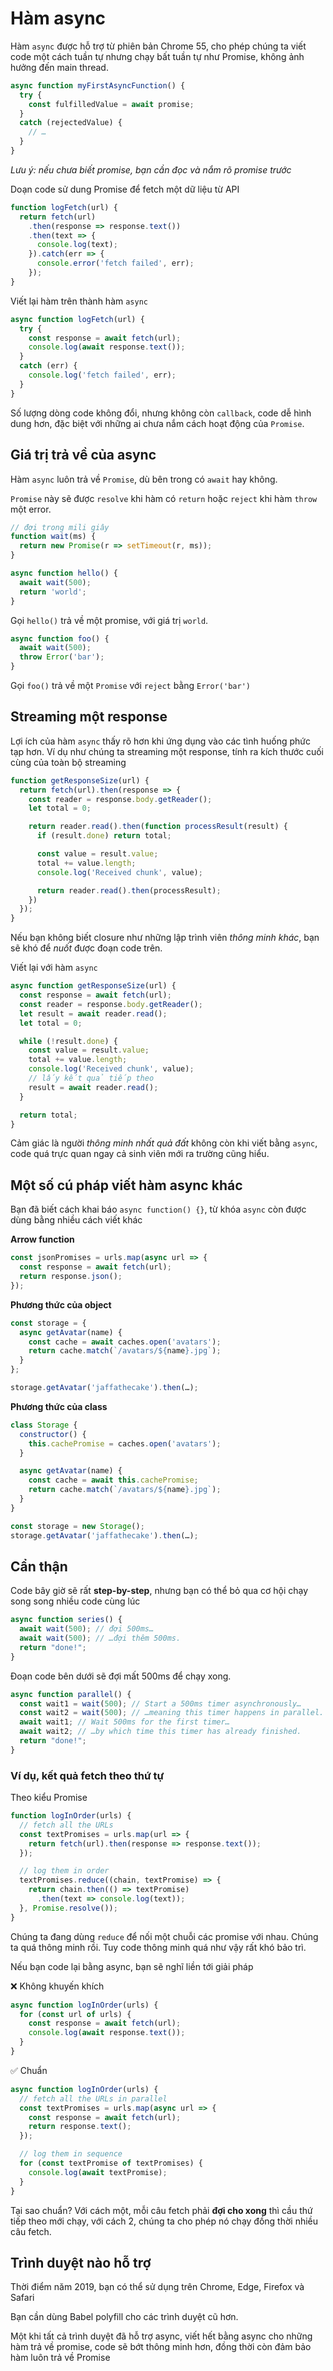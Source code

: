 # Hàm async

Hàm `async` được hỗ trợ từ phiên bản Chrome 55, cho phép chúng ta viết code một cách tuần tự nhưng chạy bất tuần tự như Promise, không ảnh hưởng đến main thread.

```js
async function myFirstAsyncFunction() {
  try {
    const fulfilledValue = await promise;
  }
  catch (rejectedValue) {
    // …
  }
}
```

_Lưu ý: nếu chưa biết promise, bạn cần đọc và nắm rõ promise trước_

Doạn code sử dung Promise để fetch một dữ liệu từ API

```js
function logFetch(url) {
  return fetch(url)
    .then(response => response.text())
    .then(text => {
      console.log(text);
    }).catch(err => {
      console.error('fetch failed', err);
    });
}
```

Viết lại hàm trên thành hàm `async`

```js
async function logFetch(url) {
  try {
    const response = await fetch(url);
    console.log(await response.text());
  }
  catch (err) {
    console.log('fetch failed', err);
  }
}
```

Số lượng dòng code không đổi, nhưng không còn `callback`, code dễ hình dung hơn, đặc biệt với những ai chưa nắm cách hoạt động của `Promise`.

## Giá trị trả về của async

Hàm `async` luôn trả về `Promise`, dù bên trong có `await` hay không.

`Promise` này sẽ được `resolve` khi hàm có `return` hoặc `reject` khi hàm `throw` một error.

```js
// đợi trong mili giây
function wait(ms) {
  return new Promise(r => setTimeout(r, ms));
}

async function hello() {
  await wait(500);
  return 'world';
}
```

Gọi `hello()` trả về một promise, với giá trị `world`.

```js
async function foo() {
  await wait(500);
  throw Error('bar');
}
```

Gọi `foo()` trả về một `Promise` với `reject` bằng `Error('bar')`

## Streaming một response

Lợi ích của hàm `async` thấy rõ hơn khi ứng dụng vào các tình huống phức tạp hơn. Ví dụ như chúng ta streaming một response, tính ra kích thước cuối cùng của toàn bộ streaming

```js
function getResponseSize(url) {
  return fetch(url).then(response => {
    const reader = response.body.getReader();
    let total = 0;

    return reader.read().then(function processResult(result) {
      if (result.done) return total;

      const value = result.value;
      total += value.length;
      console.log('Received chunk', value);

      return reader.read().then(processResult);
    })
  });
}
```

Nếu bạn không biết closure như những lập trình viên *thông minh khác*, bạn sẽ khó để *nuốt* được đoạn code trên.

Viết lại với hàm `async`

```js
async function getResponseSize(url) {
  const response = await fetch(url);
  const reader = response.body.getReader();
  let result = await reader.read();
  let total = 0;

  while (!result.done) {
    const value = result.value;
    total += value.length;
    console.log('Received chunk', value);
    // lấy kết quả tiếp theo
    result = await reader.read();
  }

  return total;
}
```

Cảm giác là người *thông minh nhất quả đất* không còn khi viết bằng `async`, code quá trực quan ngay cả sinh viên mới ra trường cũng hiểu.

## Một số cú pháp viết hàm async khác

Bạn đã biết cách khai báo `async function() {}`, từ khóa `async` còn được dùng bằng nhiều cách viết khác

**Arrow function**

```js
const jsonPromises = urls.map(async url => {
  const response = await fetch(url);
  return response.json();
});
```

**Phương thức của object**

```js
const storage = {
  async getAvatar(name) {
    const cache = await caches.open('avatars');
    return cache.match(`/avatars/${name}.jpg`);
  }
};

storage.getAvatar('jaffathecake').then(…);
```

**Phương thức của class**

```js
class Storage {
  constructor() {
    this.cachePromise = caches.open('avatars');
  }

  async getAvatar(name) {
    const cache = await this.cachePromise;
    return cache.match(`/avatars/${name}.jpg`);
  }
}

const storage = new Storage();
storage.getAvatar('jaffathecake').then(…);
```

## Cẩn thận

Code bây giờ sẽ rất **step-by-step**, nhưng bạn có thể bỏ qua cơ hội chạy song song nhiều code cùng lúc

```js
async function series() {
  await wait(500); // đợi 500ms…
  await wait(500); // …đợi thêm 500ms.
  return "done!";
}
```

Đoạn code bên dưới sẽ đợi mất 500ms để chạy xong.

```js
async function parallel() {
  const wait1 = wait(500); // Start a 500ms timer asynchronously…
  const wait2 = wait(500); // …meaning this timer happens in parallel.
  await wait1; // Wait 500ms for the first timer…
  await wait2; // …by which time this timer has already finished.
  return "done!";
}
```


### Ví dụ, kết quả fetch theo thứ tự

Theo kiểu Promise

```js
function logInOrder(urls) {
  // fetch all the URLs
  const textPromises = urls.map(url => {
    return fetch(url).then(response => response.text());
  });

  // log them in order
  textPromises.reduce((chain, textPromise) => {
    return chain.then(() => textPromise)
      .then(text => console.log(text));
  }, Promise.resolve());
}
```

Chúng ta đang dùng `reduce` để nối một chuỗi các promise với nhau. Chúng ta quá thông minh rồi. Tuy code thông minh quá như vậy rất khó bảo trì.

Nếu bạn code lại bằng async, bạn sẽ nghĩ liền tới giải pháp

❌ Không khuyến khích
```js
async function logInOrder(urls) {
  for (const url of urls) {
    const response = await fetch(url);
    console.log(await response.text());
  }
}
```

✅ Chuẩn

```js
async function logInOrder(urls) {
  // fetch all the URLs in parallel
  const textPromises = urls.map(async url => {
    const response = await fetch(url);
    return response.text();
  });

  // log them in sequence
  for (const textPromise of textPromises) {
    console.log(await textPromise);
  }
}
```

Tại sao chuẩn? Với cách một, mỗi câu fetch phải **đợi cho xong** thì cầu thứ tiếp theo mới chạy, với cách 2, chúng ta cho phép nó chạy đồng thời nhiều câu fetch.

## Trình duyệt nào hỗ trợ

Thời điểm năm 2019, bạn có thể sử dụng trên Chrome, Edge, Firefox và Safari

Bạn cần dùng Babel polyfill cho các trình duyệt cũ hơn.

Một khi tất cả trình duyệt đã hỗ trợ async, viết hết bằng async cho những hàm trả về promise, code sẽ bớt thông minh hơn, đồng thời còn đảm bảo hàm luôn trả về Promise
